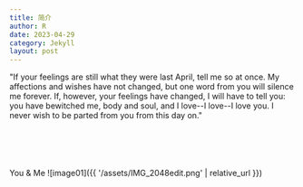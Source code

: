 ```yaml
---
title: 简介
author: R
date: 2023-04-29
category: Jekyll
layout: post
---
```


"If your feelings are still what they were last April, tell me so at once. My affections and wishes have not changed, but one word from you will silence me forever. If, however, your feelings have changed, I will have to tell you: you have bewitched me, body and soul, and I love--I love--I love you. I never wish to be parted from you from this day on."
<br>
<br>
<br>
<br>
<br>
<br>
You & Me
![image01]({{ '/assets/IMG_2048edit.png' | relative_url }})

